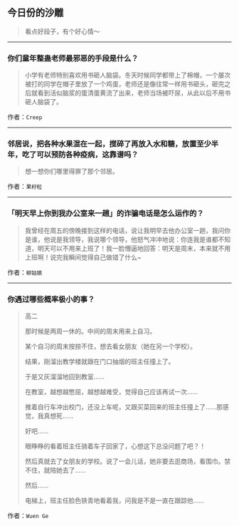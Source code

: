 ## 今日份的沙雕

> 看点好段子，有个好心情～


 
---

### 你们童年整蛊老师最邪恶的手段是什么？

> 小学有老师特别喜欢用书砸人脑袋。冬天时候同学都带上了棉帽，一个屡次被打的同学在帽子里放了一个鸡蛋，老师还是像往常一样用书砸头，砸完之后就看到活似脑浆的蛋清蛋黄流了出来，老师当场被吓尿，从此以后不用书砸人脑袋了。


作者：`Creep`

---

### 邻居说，把各种水果混在一起，搅碎了再放入水和糖，放置至少半年，吃了可以预防各种疫病，这靠谱吗？

> 想一想你们哪里得罪了那个邻居。


作者：`果籽粒`

---

### 「明天早上你到我办公室来一趟」的诈骗电话是怎么运作的？

> 我曾经在周五的傍晚接到这样的电话，说让我明早去他办公室一趟，我问你是谁，他说是我领导，我说哪个领导，他怒气冲冲地说：你连我是谁都不知道，明天可以不用来上班了！我一脸懵逼地回答：明天是周末，本来就不用上班啊！说完我瞬间觉得自己做错了什么~


作者：`柳姑娘`

---

### 你遇过哪些概率极小的事？

> 高二
> 
> 那时候是两周一休的。中间的周末用来上自习。
> 
> 某个自习的周末按捺不住，想去看女朋友（她在另一个学校）。
> 
> 结果，刚溜出教学楼就跟在门口抽烟的班主任撞上了。
> 
> 于是又灰溜溜地回到教室……
> 
> 在教室，越想越憋屈，越想越难受，觉得自己应该再试一次……
> 
> 推着自行车冲出校门，还没上车呢，又跟买菜回来的班主任撞上了……那感觉，我真想死……
> 
> 好吧……
> 
> 眼睁睁的看着班主任骑着车子回家了，心想这下总没问题了吧？！
> 
> 然后真就去了女朋友的学校。说了一会儿话，她非要去逛商场，看围巾。禁不住，就陪她去了……
> 
> 然后……
> 
> 电梯上，班主任脸色铁青地看着我，问我是不是一直在跟踪他……


作者：`Wuen Ge`